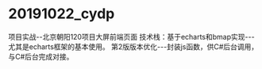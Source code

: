 # 20191022_cydp
项目实战--北京朝阳120项目大屏前端页面
技术栈：基于echarts和bmap实现---尤其是echarts框架的基本使用。
第2版版本优化---封装js函数，供C#后台调用，与C#后台完成对接。
